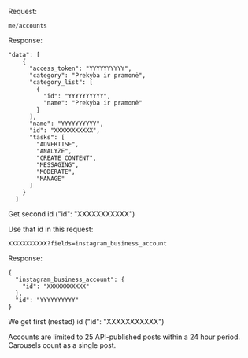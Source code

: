 Request:

`me/accounts`

Response:

```
"data": [
    {
      "access_token": "YYYYYYYYYY",
      "category": "Prekyba ir pramonė",
      "category_list": [
        {
          "id": "YYYYYYYYYY",
          "name": "Prekyba ir pramonė"
        }
      ],
      "name": "YYYYYYYYYY",
      "id": "XXXXXXXXXXX",
      "tasks": [
        "ADVERTISE",
        "ANALYZE",
        "CREATE_CONTENT",
        "MESSAGING",
        "MODERATE",
        "MANAGE"
      ]
    }
  ]
```

Get second id ("id": "XXXXXXXXXXX")

Use that id in this request:

`XXXXXXXXXXX?fields=instagram_business_account`

Response:
```
{
  "instagram_business_account": {
    "id": "XXXXXXXXXXX"
  },
  "id": "YYYYYYYYYY"
}
```

We get first (nested) id ("id": "XXXXXXXXXXX")

Accounts are limited to 25 API-published posts within a 24 hour period. Carousels count as a single post.
